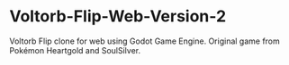 # Voltorb-Flip-Web-Version-2

Voltorb Flip clone for web using Godot Game Engine. Original game from Pokémon Heartgold and SoulSilver.
